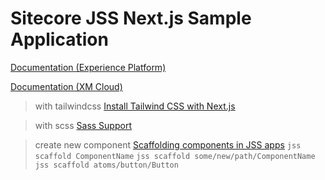 # Sitecore JSS Next.js Sample Application


[Documentation (Experience Platform)](https://doc.sitecore.com/xp/en/developers/hd/201/sitecore-headless-development/sitecore-javascript-rendering-sdk--jss--for-next-js.html)

[Documentation (XM Cloud)](https://doc.sitecore.com/xmc/en/developers/xm-cloud/sitecore-javascript-rendering-sdk--jss--for-next-js.html)


> with tailwindcss
[Install Tailwind CSS with Next.js](https://tailwindcss.com/docs/guides/nextjs)

> with scss
[Sass Support](https://nextjs.org/docs/basic-features/built-in-css-support#sass-support)

> create new component
[Scaffolding components in JSS apps](https://doc.sitecore.com/xp/en/developers/hd/201/sitecore-headless-development/scaffolding-components-in-jss-apps.html)
`jss scaffold ComponentName`
`jss scaffold some/new/path/ComponentName`
`jss scaffold atoms/button/Button`
